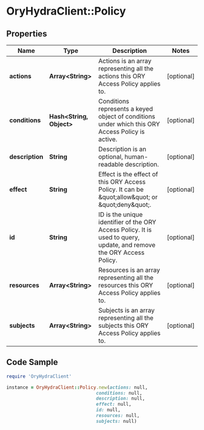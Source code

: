 # OryHydraClient::Policy

## Properties

Name | Type | Description | Notes
------------ | ------------- | ------------- | -------------
**actions** | **Array&lt;String&gt;** | Actions is an array representing all the actions this ORY Access Policy applies to. | [optional] 
**conditions** | **Hash&lt;String, Object&gt;** | Conditions represents a keyed object of conditions under which this ORY Access Policy is active. | [optional] 
**description** | **String** | Description is an optional, human-readable description. | [optional] 
**effect** | **String** | Effect is the effect of this ORY Access Policy. It can be \&quot;allow\&quot; or \&quot;deny\&quot;. | [optional] 
**id** | **String** | ID is the unique identifier of the ORY Access Policy. It is used to query, update, and remove the ORY Access Policy. | [optional] 
**resources** | **Array&lt;String&gt;** | Resources is an array representing all the resources this ORY Access Policy applies to. | [optional] 
**subjects** | **Array&lt;String&gt;** | Subjects is an array representing all the subjects this ORY Access Policy applies to. | [optional] 

## Code Sample

```ruby
require 'OryHydraClient'

instance = OryHydraClient::Policy.new(actions: null,
                                 conditions: null,
                                 description: null,
                                 effect: null,
                                 id: null,
                                 resources: null,
                                 subjects: null)
```


